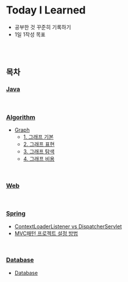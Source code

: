 # Today I Learned
-  공부한 것 꾸준히 기록하기
- 1일 1작성 목표

<br>
<br>

## 목차


### [Java](/Java/)

<br>

### [Algorithm](/Algorithm/)
- [Graph](/Algorithm/Graph.md)
  - [1. 그래프 기본](/Algorithm/Graph.md#1-그래프-기본)
  - [2. 그래프 표현](/Algorithm/Graph.md#2-그래프-표현)
  - [3. 그래프 탐색](/Algorithm/Graph.md#3-그래프-탐색)
  - [4. 그래프 비용](/Algorithm/Graph.md#6-그래프-비용)


<br>

### [Web](/Web/)

<br>

### [Spring](/Spring/)
- [ContextLoaderListener vs DispatcherServlet](Spring/ContextLoaderListener%20vs%20DispatcherServlet.md)
- [MVC패턴 프로젝트 설정 방법](Spring/MVC패턴%20프로젝트%20설정%20방법.md)

<br>

### [Database](/Database/) 
- [Database](Database/Database.md#database)

 

